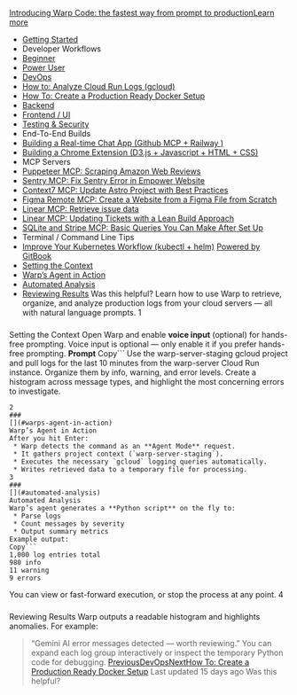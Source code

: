 [Introducing Warp Code: the fastest way from prompt to productionLearn more ](https://www.warp.dev/blog/introducing-warp-code-prompt-to-prod)
 * [Getting Started](/university)
 * Developer Workflows
 * [Beginner](/university/developer-workflows/beginner)
 * [Power User](/university/developer-workflows/power-user)
 * [DevOps](/university/developer-workflows/devops)
 * [How to: Analyze Cloud Run Logs (gcloud)](/university/developer-workflows/devops/how-to-analyze-cloud-run-logs-gcloud)
 * [How To: Create a Production Ready Docker Setup](/university/developer-workflows/devops/how-to-create-a-production-ready-docker-setup)
 * [Backend](/university/developer-workflows/backend)
 * [Frontend / UI](/university/developer-workflows/frontend-ui)
 * [Testing & Security](/university/developer-workflows/testing-and-security)
 * End-To-End Builds
 * [Building a Real-time Chat App (Github MCP + Railway )](/university/end-to-end-builds/building-a-real-time-chat-app-github-mcp-+-railway)
 * [Building a Chrome Extension (D3.js + Javascript + HTML + CSS)](/university/end-to-end-builds/building-a-chrome-extension-d3.js-+-javascript-+-html-+-css)
 * MCP Servers
 * [Puppeteer MCP: Scraping Amazon Web Reviews ](/university/mcp-servers/puppeteer-mcp-scraping-amazon-web-reviews)
 * [Sentry MCP: Fix Sentry Error in Empower Website](/university/mcp-servers/sentry-mcp-fix-sentry-error-in-empower-website)
 * [Context7 MCP: Update Astro Project with Best Practices](/university/mcp-servers/context7-mcp-update-astro-project-with-best-practices)
 * [Figma Remote MCP: Create a Website from a Figma File from Scratch](/university/mcp-servers/figma-remote-mcp-create-a-website-from-a-figma-file-from-scratch)
 * [Linear MCP: Retrieve issue data](/university/mcp-servers/linear-mcp-retrieve-issue-data)
 * [Linear MCP: Updating Tickets with a Lean Build Approach](/university/mcp-servers/linear-mcp-updating-tickets-with-a-lean-build-approach)
 * [SQLite and Stripe MCP: Basic Queries You Can Make After Set Up](/university/mcp-servers/sqlite-and-stripe-mcp-basic-queries-you-can-make-after-set-up)
 * Terminal / Command Line Tips
 * [Improve Your Kubernetes Workflow (kubectl + helm)](/university/terminal-command-line-tips/improve-your-kubernetes-workflow-kubectl-+-helm)
[Powered by GitBook](https://www.gitbook.com/?utm_source=content&utm_medium=trademark&utm_campaign=c5dAwvMCRiTxUOdDicqy)
 * [Setting the Context](#setting-the-context)
 * [Warp’s Agent in Action](#warps-agent-in-action)
 * [Automated Analysis](#automated-analysis)
 * [Reviewing Results](#reviewing-results)
Was this helpful?
Learn how to use Warp to retrieve, organize, and analyze production logs from your cloud servers — all with natural language prompts.
1
### 
[](#setting-the-context)
Setting the Context
Open Warp and enable **voice input** (optional) for hands-free prompting.
Voice input is optional — only enable it if you prefer hands-free prompting.
**Prompt**
Copy```
Use the warp-server-staging gcloud project and pull logs
for the last 10 minutes from the warp-server Cloud Run instance.
Organize them by info, warning, and error levels.
Create a histogram across message types,
and highlight the most concerning errors to investigate.
```
2
### 
[](#warps-agent-in-action)
Warp’s Agent in Action
After you hit Enter:
 * Warp detects the command as an **Agent Mode** request.
 * It gathers project context (`warp-server-staging`).
 * Executes the necessary `gcloud` logging queries automatically.
 * Writes retrieved data to a temporary file for processing.
3
### 
[](#automated-analysis)
Automated Analysis
Warp’s agent generates a **Python script** on the fly to:
 * Parse logs
 * Count messages by severity
 * Output summary metrics
Example output:
Copy```
1,000 log entries total
980 info
11 warning
9 errors
```
You can view or fast-forward execution, or stop the process at any point.
4
### 
[](#reviewing-results)
Reviewing Results
Warp outputs a readable histogram and highlights anomalies. For example:
> “Gemini AI error messages detected — worth reviewing.”
You can expand each log group interactively or inspect the temporary Python code for debugging.
[PreviousDevOps](/university/developer-workflows/devops)[NextHow To: Create a Production Ready Docker Setup](/university/developer-workflows/devops/how-to-create-a-production-ready-docker-setup)
Last updated 15 days ago
Was this helpful?